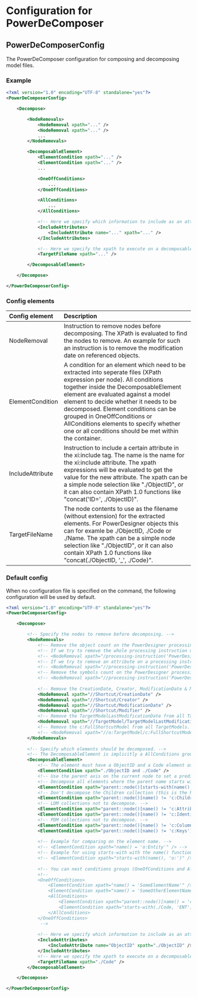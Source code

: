 # Configuration for PowerDeComposer

## PowerDeComposerConfig
The PowerDeComposer configuration for composing and decomposing model files.

### Example
```xml
<?xml version="1.0" encoding="UTF-8" standalone="yes"?>
<PowerDeComposerConfig>

	<Decompose>

		<NodeRemovals>
			<NodeRemoval xpath="..." />
			<NodeRemoval xpath="..." />
			...
		</NodeRemovals>

		<DecomposableElement>
			<ElementCondition xpath="..." />
			<ElementCondition xpath="..." />
			...

			<OneOffConditions>
				...
			</OneOffConditions>

			<AllConditions>
				...
			</AllConditions>

			<!-- Here we specify which information to include as an attribute on the xi:include tag. -->
			<IncludeAttributes>
				<IncludeAttribute name="..." xpath="..." />
			</IncludeAttributes>

			<!-- Here we specify the xpath to execute on a decomposable element to get the file name (without .xml). -->
			<TargetFileName xpath="..." />

		</DecomposableElement>

	</Decompose>

</PowerDeComposerConfig>
```

### Config elements
| Config element           | Description |
|:---                      |:---         |
| NodeRemoval              | Instruction to remove nodes before decomposing. The XPath is evaluated to find the nodes to remove. An example for such an instruction is to remove the modification date on referenced objects. |
| ElementCondition         | A condition for an element which need to be extracted into seperate files (XPath expression per node). All conditions together inside the DecomposableElement element are evaluated against a model element to decide whether it needs to be decomposed. Element conditions can be grouped in OneOffConditions or AllConditions elements to specify whether one or all conditions should be met within the container.  |
| IncludeAttribute         | Instruction to include a certain attribute in the xi:include tag. The name is the name for the xi:include attribute. The xpath expressions will be evaluated to get the value for the new attribute. The xpath can be a simple node selection like "./ObjectID", or it can also contain XPath 1.0 functions like "concat('ID=', ./ObjectID)". |
| TargetFileName           | The node contents to use as the filename (without extension) for the extracted elements. For PowerDesigner objects this can for examle be ./ObjectID, ./Code or ./Name. The xpath can be a simple node selection like "./ObjectID", or it can also contain XPath 1.0 functions like "concat(./ObjectID, '_', ./Code)". |

### Default config
When no configuration file is specified on the command, the following configuration will be used by default.

```xml
<?xml version="1.0" encoding="UTF-8" standalone="yes"?>
<PowerDeComposerConfig>

	<Decompose>

		<!-- Specify the nodes to remove before decomposing. -->
		<NodeRemovals>
			<!-- Remove the object count on the PowerDesigner processing instruction. -->
			<!-- If we try to remove the whole processing instruction using the xpath below, we get an error: First char after <? invalid -->
			<!-- <NodeRemoval xpath="/processing-instruction('PowerDesigner')" /> -->
			<!-- If we try to remove an attribute on a processing instruction it doesn't do anything. This is because a processing instruction is not a formal XML entity. So it can only be handled as a whole. -->
			<!-- <NodeRemoval xpath="//processing-instruction('PowerDesigner')/@Objects" /> -->
			<!-- Remove the symbols count on the PowerDesigner processing instruction. -->
			<!-- <NodeRemoval xpath="//processing-instruction('PowerDesigner')/@Symbols" />  -->
			
			<!-- Remove the CreationDate, Creator, ModificationDate & Modifier from all Shortcuts. -->
			<NodeRemoval xpath="//Shortcut/CreationDate" />
			<NodeRemoval xpath="//Shortcut/Creator" />
			<NodeRemoval xpath="//Shortcut/ModificationDate" />
			<NodeRemoval xpath="//Shortcut/Modifier" />
			<!-- Remove the TargetModelLastModificationDate from all TargetModels. -->
			<NodeRemoval xpath="//TargetModel/TargetModelLastModificationDate" />
			<!-- Remove the c:FullShortcutModel from all TargetModels. -->
			<!-- <NodeRemoval xpath="//o:TargetModel/c:FullShortcutModel" /> -->
		</NodeRemovals>
		
		<!-- Specify which elements should be decomposed. -->
		<!-- The DecomposableElement is implicitly a AllConditions group. -->
		<DecomposableElement>
			<!-- The element must have a ObjectID and a Code element as childs. -->
			<ElementCondition xpath="./ObjectID and ./Code" />
			<!-- Use the parent axis on the current node to set a predicate on the parent. -->
			<!-- Decompose all elements where the parent name starts with 'c:' (these are the collections in PowerDesigner). -->
			<ElementCondition xpath="parent::node()[starts-with(name(), 'c:')]" />
			<!-- Don't decompose the Children collection (this is the higher level collection of the model). -->
			<ElementCondition xpath="parent::node()[name() != 'c:Children']" />
			<!-- LDM collections not to decompose. -->
			<ElementCondition xpath="parent::node()[name() != 'c:Attributes']" />
			<ElementCondition xpath="parent::node()[name() != 'c:Identifiers']" />
			<!-- PDM collections not to decompose. -->
			<ElementCondition xpath="parent::node()[name() != 'c:Columns']" />
			<ElementCondition xpath="parent::node()[name() != 'c:Keys']" />
			
			<!-- Example for comparing on the element name. -->
			<!-- <ElementCondition xpath="name() = 'o:Entity'" /> -->
			<!-- Example for using starts-with with the name() function. -->
			<!-- <ElementCondition xpath="starts-with(name(), 'o:')" /> -->
			
			<!-- You can nest conditions groups (OneOfConditions and AllConditions). See the example below. -->
			<!--
			<OneOffConditions>
				<ElementCondition xpath="name() = 'SomeElementName'" />
				<ElementCondition xpath="name() = 'SomeOtherElementName'" />
				<AllConditions>
					<ElementCondition xpath="parent::node()[name() = 'c:Entities'" />
					<ElementCondition xpath="starts-with(./Code, 'ENT')" />
				</AllConditions>
			</OneOffConditions>
			 -->
			 
			<!-- Here we specify which information to include as an attribute on the xi:include tag. -->
			<IncludeAttributes>
				<IncludeAttribute name="ObjectID" xpath="./ObjectID" />
			</IncludeAttributes>
			<!-- Here we specify the xpath to execute on a decomposable element to get the file name (without .xml). -->
			<TargetFileName xpath="./Code" />
		</DecomposableElement>

	</Decompose>

</PowerDeComposerConfig>
```